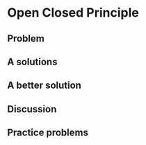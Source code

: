 # Open Closed Principle
## Problem
## A solutions
## A better solution
## Discussion
## Practice problems